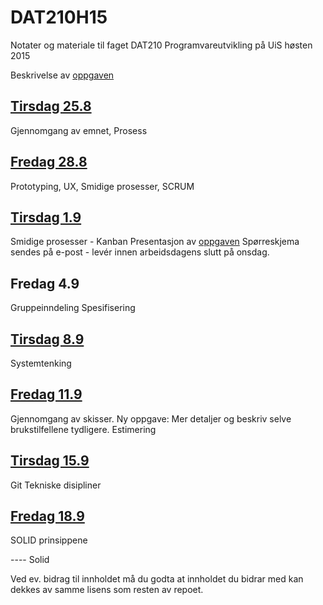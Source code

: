 # DAT210H15
Notater og materiale til faget DAT210 Programvareutvikling på UiS høsten 2015


Beskrivelse av [oppgaven](Oppgave.md)

##  [Tirsdag 25.8](notater/2015-08-25.md)
Gjennomgang av emnet, Prosess

## [Fredag 28.8](notater/2015-08-28.md)  
Prototyping, UX, Smidige prosesser, SCRUM

## [Tirsdag 1.9](notater/2015-09-01.md)
Smidige prosesser - Kanban
Presentasjon av [oppgaven](Oppgave.md)
Spørreskjema sendes på e-post - levér innen arbeidsdagens slutt på onsdag.

## Fredag  4.9 
Gruppeinndeling
Spesifisering

## [Tirsdag 8.9](notater/2015-09-08.md)
Systemtenking


## [Fredag  11.9](notater/2015-09-11.md) 
Gjennomgang av skisser. 
Ny oppgave: Mer detaljer og beskriv selve brukstilfellene tydligere. 
Estimering

## [Tirsdag 15.9](notater/2015-09-15.md) 
Git 
Tekniske disipliner


## [Fredag 18.9](notater/2015-09-18.md) 
SOLID prinsippene


---- Solid



Ved ev. bidrag til innholdet må du godta at innholdet du bidrar med kan dekkes av samme lisens som resten av repoet. 
